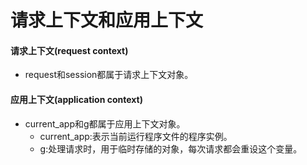 # 请求上下文和应用上下文

#### 请求上下文(request context)  

- request和session都属于请求上下文对象。

#### 应用上下文(application context)

- current_app和g都属于应用上下文对象。
  - current_app:表示当前运行程序文件的程序实例。
  - g:处理请求时，用于临时存储的对象，每次请求都会重设这个变量。

